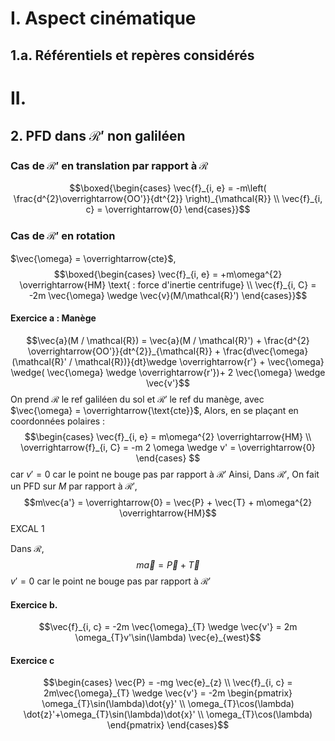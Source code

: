 # I. Aspect cinématique
## 1.a. Référentiels et repères considérés
# II. 
## 2. PFD dans $\mathcal{R}'$ non galiléen
### Cas de $\mathcal{R}'$ en translation par rapport à $\mathcal{R}$
$$\boxed{\begin{cases}
\vec{f}_{i, e} = -m\left( \frac{d^{2}\overrightarrow{OO'}}{dt^{2}} \right)_{\mathcal{R}} \\
\vec{f}_{i, c} = \overrightarrow{0}
\end{cases}}$$
### Cas de $\mathcal{R}'$ en rotation
$\vec{\omega} = \overrightarrow{cte}$, 
$$\boxed{\begin{cases}
\vec{f}_{i, e} = +m\omega^{2} \overrightarrow{HM} \text{ : force d'inertie centrifuge} \\
\vec{f}_{i, C} = -2m \vec{\omega} \wedge \vec{v}(M/\mathcal{R}')
\end{cases}}$$

#### Exercice a : Manège
$$\vec{a}(M / \mathcal{R}) = \vec{a}(M / \mathcal{R}') + \frac{d^{2} \overrightarrow{OO'}}{dt^{2}}_{\mathcal{R}} + \frac{d\vec{\omega}(\mathcal{R}' / \mathcal{R})}{dt}\wedge \overrightarrow{r'} + \vec{\omega} \wedge( \vec{\omega} \wedge \overrightarrow{r'})+ 2 \vec{\omega} \wedge \vec{v'}$$
On prend $\mathcal{R}$ le ref galiléen du sol et $\mathcal{R}'$ le ref du manège, avec $\vec{\omega} = \overrightarrow{\text{cte}}$, 
Alors, en se plaçant en coordonnées polaires : 
$$\begin{cases}
\vec{f}_{i, e} = m\omega^{2} \overrightarrow{HM} \\
\overrightarrow{f}_{i, C} = -m 2 \omega \wedge v' = \overrightarrow{0}
\end{cases} $$
car $v' = 0$ car le point ne bouge pas par rapport à $\mathcal{R}'$
Ainsi, 
Dans $\mathcal{R}'$, 
On fait un PFD sur $M$ par rapport à $\mathcal{R}'$,
$$m\vec{a'} = \overrightarrow{0} =  \vec{P} + \vec{T} + m\omega^{2} \overrightarrow{HM}$$
EXCAL 1

Dans $\mathcal{R}$, 
$$m\vec{a} = \vec{P} + \vec{T}$$
$v' = 0$ car le point ne bouge pas par rapport à $\mathcal{R}'$

#### Exercice b.
$$\vec{f}_{i, c} = -2m \vec{\omega}_{T} \wedge \vec{v'} = 2m \omega_{T}v'\sin(\lambda) \vec{e}_{west}$$

#### Exercice c
$$\begin{cases}
\vec{P} = -mg \vec{e}_{z} \\
\vec{f}_{i, c} = 2m\vec{\omega}_{T} \wedge \vec{v'} = -2m \begin{pmatrix}
\omega_{T}\sin(\lambda)\dot{y}' \\
\omega_{T}\cos(\lambda) \dot{z}'+\omega_{T}\sin(\lambda)\dot{x}' \\
\omega_{T}\cos(\lambda)
\end{pmatrix}
\end{cases}$$
